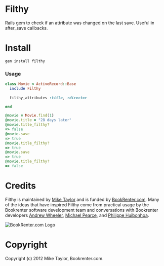 # Filthy

Rails gem to check if an attribute was changed on the last save. Useful in after_save callbacks.

# Install
```bash
gem install filthy
```
### Usage

```ruby
class Movie < ActiveRecord::Base
  include Filthy
  
  filthy_attributes :title, :director

end

@movie = Movie.find(1)
@movie.title = "28 days later"
@movie.title_filthy?
=> false
@movie.save
=> true
@movie.title_filthy?
=> true
@movie.save
=> true
@movie.title_filthy?
=> false
```

# Credits

Filthy is maintained by [Mike Taylor](http://github.com/sealabcore) and is funded by [BookRenter.com](http://www.bookrenter.com "BookRenter.com"). Many of the ideas that have inspired Filthy come from practical usage by the Bookrenter software development team and conversations with Bookrenter developers [Andrew Wheeler](http://github.com/jawheeler), [Michael Pearce](http://github.com/michaelgpearce), and [Philippe Huibonhoa](http://github.com/phuibonhoa).

![BookRenter.com Logo](http://assets0.bookrenter.com/images/header/bookrenter_logo.gif "BookRenter.com")

# Copyright

Copyright (c) 2012 Mike Taylor, Bookrenter.com.
